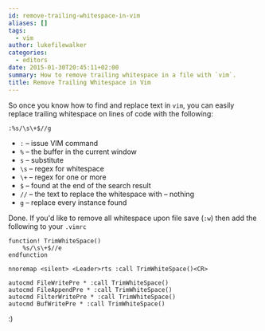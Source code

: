 ```yaml
---
id: remove-trailing-whitespace-in-vim
aliases: []
tags:
  - vim
author: lukefilewalker
categories:
  - editors
date: 2015-01-30T20:45:11+02:00
summary: How to remove trailing whitespace in a file with `vim`.
title: Remove Trailing Whitespace in Vim
---
```


So once you know how to find and replace text in `vim`, you can easily replace trailing whitespace on lines of code with the following:
```vim 
:%s/\s\+$//g
```
- `:` – issue VIM command
- `%` – the buffer in the current window
- `s` – substitute
- `\s` – regex for whitespace
- `\+` – regex for one or more
- `$` – found at the end of the search result
- `//` – the text to replace the whitespace with – nothing
- `g` – replace every instance found

Done. If you'd like to remove all whitespace upon file save (`:w`) then add the following to your `.vimrc`
```vim {linenos=table}
function! TrimWhiteSpace()
    %s/\s\+$//e
endfunction

nnoremap <silent> <Leader>rts :call TrimWhiteSpace()<CR>

autocmd FileWritePre * :call TrimWhiteSpace()
autocmd FileAppendPre * :call TrimWhiteSpace()
autocmd FilterWritePre * :call TrimWhiteSpace()
autocmd BufWritePre * :call TrimWhiteSpace()
```

:)
